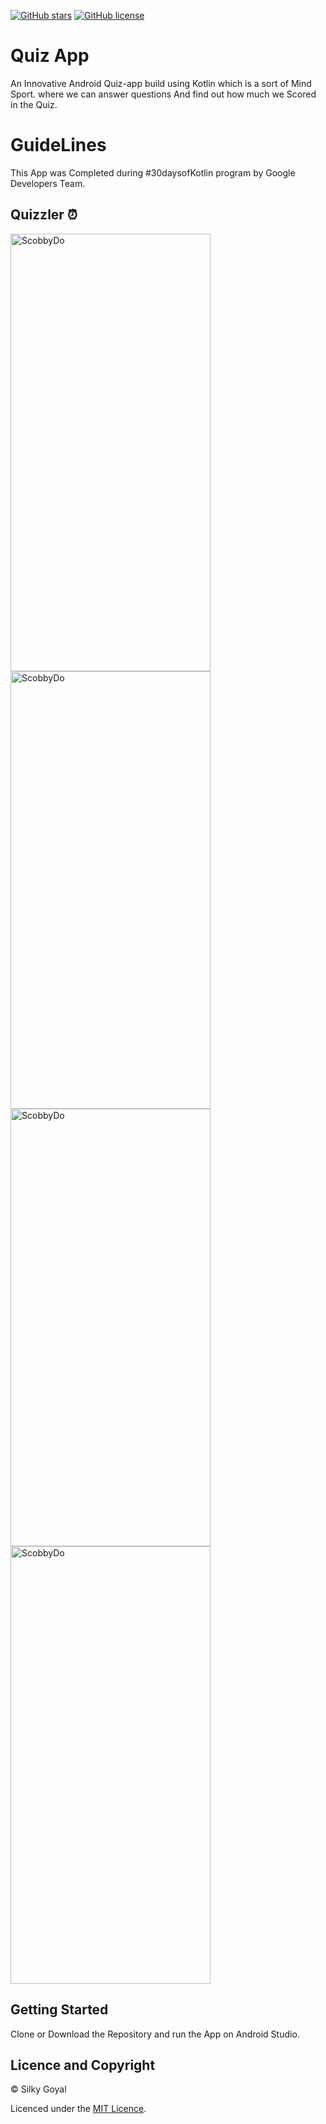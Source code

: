 [![GitHub stars](https://img.shields.io/github/stars/Silky-7/Quizzler?color=%230091FF&label=Stars&logo=Android)](https://github.com/Silky-7/Quizzler/stargazers)       [![GitHub license](https://img.shields.io/github/license/Silky-7/Quizzler?color=green&style=plastic)](https://github.com/Silky-7/Quizzler/blob/master/LICENCE)

# Quiz App
An Innovative Android Quiz-app build using Kotlin which is a sort of Mind Sport.
where we can answer questions
And find out how much we Scored in the Quiz.


# GuideLines 
This App was Completed during #30daysofKotlin program by Google Developers Team.

## Quizzler ⏰
<p align="left">
<img width="320" height="700" alt="ScobbyDo" src="https://user-images.githubusercontent.com/56695533/83825594-603d8980-a6f7-11ea-96f7-b6ae45c914d0.jpg">

<img width="320" height="700" alt="ScobbyDo" src="https://user-images.githubusercontent.com/56695533/83825944-4fd9de80-a6f8-11ea-84c1-0b282d8cec26.jpg">

<img width="320" height="700" alt="ScobbyDo" src="https://user-images.githubusercontent.com/56695533/83826155-d0004400-a6f8-11ea-9541-369e605aecd2.jpg">

<img width="320" height="700" alt="ScobbyDo" src="https://user-images.githubusercontent.com/56695533/83826043-8e6f9900-a6f8-11ea-8331-5ce600253d13.jpg">
  
</p> 

## Getting Started

Clone or Download the Repository and run the App on Android Studio.

## Licence and Copyright
© Silky Goyal

Licenced under the [MIT Licence](LICENCE).



